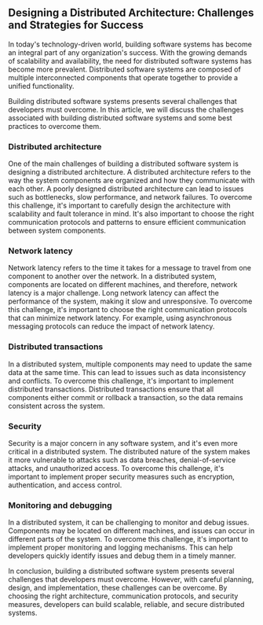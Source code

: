 ## Designing a Distributed Architecture: Challenges and Strategies for Success

In today's technology-driven world, building software systems has become an integral part of any organization's success. With the growing demands of scalability and availability, the need for distributed software systems has become more prevalent. Distributed software systems are composed of multiple interconnected components that operate together to provide a unified functionality.

Building distributed software systems presents several challenges that developers must overcome. In this article, we will discuss the challenges associated with building distributed software systems and some best practices to overcome them.

### Distributed architecture
One of the main challenges of building a distributed software system is designing a distributed architecture. A distributed architecture refers to the way the system components are organized and how they communicate with each other. A poorly designed distributed architecture can lead to issues such as bottlenecks, slow performance, and network failures. To overcome this challenge, it's important to carefully design the architecture with scalability and fault tolerance in mind. It's also important to choose the right communication protocols and patterns to ensure efficient communication between system components.

### Network latency
Network latency refers to the time it takes for a message to travel from one component to another over the network. In a distributed system, components are located on different machines, and therefore, network latency is a major challenge. Long network latency can affect the performance of the system, making it slow and unresponsive. To overcome this challenge, it's important to choose the right communication protocols that can minimize network latency. For example, using asynchronous messaging protocols can reduce the impact of network latency.

### Distributed transactions
In a distributed system, multiple components may need to update the same data at the same time. This can lead to issues such as data inconsistency and conflicts. To overcome this challenge, it's important to implement distributed transactions. Distributed transactions ensure that all components either commit or rollback a transaction, so the data remains consistent across the system.

### Security
Security is a major concern in any software system, and it's even more critical in a distributed system. The distributed nature of the system makes it more vulnerable to attacks such as data breaches, denial-of-service attacks, and unauthorized access. To overcome this challenge, it's important to implement proper security measures such as encryption, authentication, and access control.

### Monitoring and debugging
In a distributed system, it can be challenging to monitor and debug issues. Components may be located on different machines, and issues can occur in different parts of the system. To overcome this challenge, it's important to implement proper monitoring and logging mechanisms. This can help developers quickly identify issues and debug them in a timely manner.

In conclusion, building a distributed software system presents several challenges that developers must overcome. However, with careful planning, design, and implementation, these challenges can be overcome. By choosing the right architecture, communication protocols, and security measures, developers can build scalable, reliable, and secure distributed systems.
